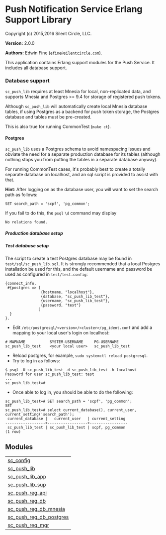 

# Push Notification Service Erlang Support Library #

Copyright (c) 2015,2016 Silent Circle, LLC.

__Version:__ 2.0.0

__Authors:__ Edwin Fine ([`efine@silentcircle.com`](mailto:efine@silentcircle.com)).

This application contains Erlang support modules for the Push Service.
It includes all database support.


### <a name="Database_support">Database support</a> ###

`sc_push_lib` requires at least Mnesia for local, non-replicated data, and
supports Mnesia and Postgres >= 9.4 for storage of registered push tokens.

Although `sc_push_lib` will automatically create local Mnesia database tables,
if using Postgres as a backend for push token storage, the Postgres database
and tables must be pre-created.

This is also true for running CommonTest (`make ct`).


#### <a name="Postgres">Postgres</a> ####

`sc_push_lib` uses a Postgres schema to avoid namespacing issues
and obviate the need for a separate production database for its
tables (although nothing stops you from putting the tables in a separate
database anyway).

For running CommonTest cases, it's probably best to create a totally separate
database on localhost, and an sql script is provided to assist with that.

**Hint**: After logging on as the database user, you will want to
set the search path as follows:

`SET search_path = 'scpf', 'pg_common';`

If you fail to do this, the `psql` `\d` command may display

```
No relations found.
```

<h5><a name="Production_database_setup">Production database setup</a></h5>

<h5><a name="Test_database_setup">Test database setup</a></h5>

The script to create a test Postgres database may be found in
`test/sql/sc_push_lib.sql`. It is strongly recommended that
a local Postgres installation be used for this, and the default
username and password be used as configured in `test/test.config`:

```
{connect_info,
 #{postgres => [
                {hostname, "localhost"},
                {database, "sc_push_lib_test"},
                {username, "sc_push_lib_test"},
                {password, "test"}
               ]
  }
}.
```

* Edit `/etc/postgresql/<version>/<cluster>/pg_ident.conf` and add a mapping
to your local user's login on localhost:

```
# MAPNAME           SYSTEM-USERNAME     PG-USERNAME
sc_push_lib_test    <your local user>   sc_push_lib_test
```

* Reload postgres, for example, `sudo systemctl reload postgresql`.
* Try to log in as follows:

```
$ psql -U sc_push_lib_test -d sc_push_lib_test -h localhost
Password for user sc_push_lib_test: test
...
sc_push_lib_test=#
```


* Once able to log in, you should be able to do the following:

```
sc_push_lib_test=# SET search_path = 'scpf', 'pg_common';
SET
sc_push_lib_test=# select current_database(), current_user, current_setting('search_path');
 current_database |   current_user   | current_setting
------------------+------------------+-----------------
 sc_push_lib_test | sc_push_lib_test | scpf, pg_common
(1 row)
```





## Modules ##


<table width="100%" border="0" summary="list of modules">
<tr><td><a href="sc_config.md" class="module">sc_config</a></td></tr>
<tr><td><a href="sc_push_lib.md" class="module">sc_push_lib</a></td></tr>
<tr><td><a href="sc_push_lib_app.md" class="module">sc_push_lib_app</a></td></tr>
<tr><td><a href="sc_push_lib_sup.md" class="module">sc_push_lib_sup</a></td></tr>
<tr><td><a href="sc_push_reg_api.md" class="module">sc_push_reg_api</a></td></tr>
<tr><td><a href="sc_push_reg_db.md" class="module">sc_push_reg_db</a></td></tr>
<tr><td><a href="sc_push_reg_db_mnesia.md" class="module">sc_push_reg_db_mnesia</a></td></tr>
<tr><td><a href="sc_push_reg_db_postgres.md" class="module">sc_push_reg_db_postgres</a></td></tr>
<tr><td><a href="sc_push_req_mgr.md" class="module">sc_push_req_mgr</a></td></tr></table>

